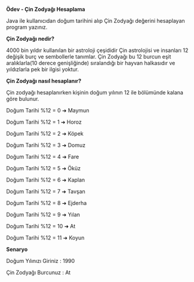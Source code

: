 **Ödev - Çin Zodyağı Hesaplama**

Java ile kullanıcıdan doğum tarihini alıp Çin Zodyağı değerini hesaplayan program yazınız.

**Çin Zodyağı nedir?**

4000 bin yıldır kullanılan bir astroloji çeşididir Çin astrolojisi ve insanları 12 değişik burç ve sembollerle tanımlar. Çin Zodyağı bu 12 burcun eşit aralıklarla(10 derece genişliğinde) sıralandığı bir hayvan halkasıdır ve yıldızlarla pek bir ilgisi yoktur.

**Çin Zodyağı nasıl hesaplanır?**

Çin zodyağı hesaplanırken kişinin doğum yılının 12 ile bölümünde kalana göre bulunur.

Doğum Tarihi %12 = 0 ➜ Maymun

Doğum Tarihi %12 = 1 ➜ Horoz

Doğum Tarihi %12 = 2 ➜ Köpek

Doğum Tarihi %12 = 3 ➜ Domuz

Doğum Tarihi %12 = 4 ➜ Fare

Doğum Tarihi %12 = 5 ➜ Öküz

Doğum Tarihi %12 = 6 ➜ Kaplan

Doğum Tarihi %12 = 7 ➜ Tavşan

Doğum Tarihi %12 = 8 ➜ Ejderha

Doğum Tarihi %12 = 9 ➜ Yılan

Doğum Tarihi %12 = 10 ➜ At

Doğum Tarihi %12 = 11 ➜ Koyun

**Senaryo**

Doğum Yılınızı Giriniz : 1990

Çin Zodyağı Burcunuz : At